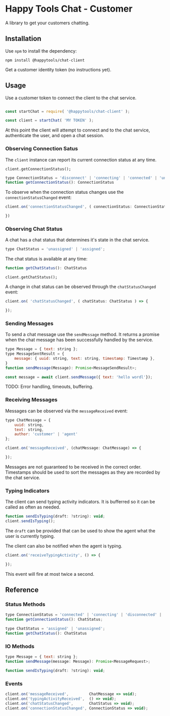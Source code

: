 # Happy Tools Chat - Customer

A library to get your customers chatting.

## Installation

Use `npm`  to install the dependency:

```
npm install @happytools/chat-client
```

Get a customer identity token (no instructions yet).

## Usage

Use a customer token to connect the client to the chat service.

```js

const startChat = require( '@happytools/chat-client' );

const client = startChat( 'MY TOKEN' );
```

At this point the client will attempt to connect and to the chat service, authenticate the user, and open a chat session.

### Observing Connection Satus

The `client` instance can report its current connection status at any time.

```
client.getConnectionStatus();
```

```js
type ConnectionStatus = 'disconnect' | 'connecting' | 'connected' | 'unauthorized';
function getConnectionStatus(): ConnectionStatus
```

To observe when the connection status changes use the `connectionStatusChanged` event:

```js
client.on('connectionStatusChanged', ( connectionStatus: ConnectionStatus) => {

})
```

### Observing Chat Status

A chat has a chat status that determines it's state in the chat service.

```js
type ChatStatus = 'unassigned' | 'assigned';
```

The chat status is available at any time:

```js
function getChatStatus(): ChatStatus
```
```
client.getChatStatus();
```

A change in chat status can be observed through the `chatStatusChanged` event:

```js
client.on( 'chatStatusChanged', ( chatStatus: ChatStatus ) => {

});
```

### Sending Messages

To send a chat message use the `sendMessage` method. It returns a promise when the chat message has been successfully handled by the service.

```js
type Message = { text: string };
type MessageSentResult = {
	message: { uuid: string, text: string, timestamp: Timestamp },
}
function sendMessage(Message): Promise<MessageSendResult>;

const message = await client.sendMessage({ text: 'hello wordl'});
```

TODO: Error handling, timeouts, buffering.

### Receiving Messages

Messages can be observed via the `messageReceived` event:

```js
type ChatMessage = {
	uuid: string,
	text: string,
	author: 'customer' | 'agent'
};

client.on('messageReceived', (chatMessage: ChatMessage) => {

});
```

Messages are not guaranteed to be received in the correct order. Timestamps should be used to sort the messages as they are recorded by the chat service.

### Typing Indicators

The client can send typing activity indicators. It is bufferred so it can be called as often as needed.

```js
function sendIsTyping(draft: ?string): void;
client.sendIsTyping();
```

The `draft` can be provided that can be used to show the agent what the user is currently typing.

The client can also be notified when the agent is typing.

```js
client.on('receiveTypingActivity', () => {

});
```

This event will fire at most twice a second.

## Reference

### Status Methods

```js
type ConnectionStatus = 'connected' | 'connecting' | 'disconnected' | 'unathorized';
function getConnectionStatus(): ChatStatus;
```

```js
type ChatStatus = 'assigned' | 'unassigned';
function getChatStatus(): ChatStatus
```

### IO Methods

```js
type Message = { text: string };
function sendMessage(message: Message): Promise<MessageRequest>;
```

```js
function sendIsTyping(draft: ?string): void;
```

### Events

```js
client.on('messageReceived',         ChatMessage => void);
client.on('typingActivityReceived',  () => void);
client.on('chatStatusChanged',       ChatStatus => void);
client.on('connectionStatusChanged', ConnectionStatus => void);
```
